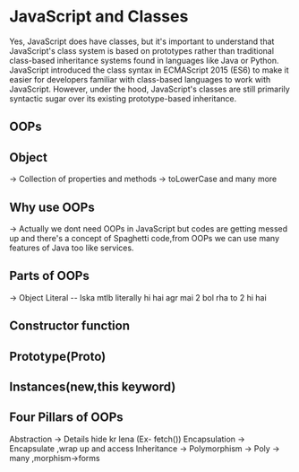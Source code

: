 # JavaScript and Classes
Yes, JavaScript does have classes, but it's important to understand that JavaScript's class system is based on prototypes rather than traditional class-based inheritance systems found in languages like Java or Python.
JavaScript introduced the class syntax in ECMAScript 2015 (ES6) to make it easier for developers familiar with class-based languages to work with JavaScript. However, under the hood, JavaScript's classes are still primarily syntactic sugar over its existing prototype-based inheritance.

## OOPs

## Object
 -> Collection of properties and methods
 -> toLowerCase and many more

## Why use OOPs
 -> Actually we dont need OOPs in JavaScript but codes are getting messed up and there's a concept of Spaghetti code,from OOPs we can use many features of Java too like services.

## Parts of OOPs
 -> Object Literal -- Iska mtlb literally hi hai agr mai 2 bol rha to 2 hi hai

## Constructor function

## Prototype(Proto)

## Instances(new,this keyword)

## Four Pillars of OOPs
Abstraction -> Details hide kr lena (Ex- fetch())
Encapsulation -> Encapsulate ,wrap up and access
Inheritance -> 
Polymorphism -> Poly -> many ,morphism->forms